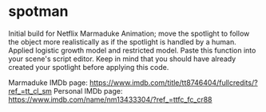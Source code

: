 # spotman
Initial build for Netflix Marmaduke Animation; move the spotlight to follow the object more realistically as if the spotlight is handled by a human.
Applied logistic growth model and restricted model.
Paste this function into your scene's script editor. Keep in mind that you should have already created your spotlight before applying this code.

Marmaduke IMDb page: https://www.imdb.com/title/tt8746404/fullcredits/?ref_=tt_cl_sm
Personal IMDb page: https://www.imdb.com/name/nm13433304/?ref_=ttfc_fc_cr88
